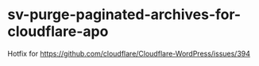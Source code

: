 # sv-purge-paginated-archives-for-cloudflare-apo
Hotfix for https://github.com/cloudflare/Cloudflare-WordPress/issues/394
